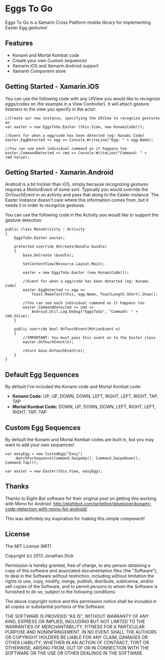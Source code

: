 Eggs To Go
==========

Eggs To Go is a Xamarin Cross Platform mobile library for implementing Easter Egg gestures!

Features
--------
 - Konami and Mortal Kombat code
 - Create your own Custom sequences
 - Xamarin.iOS and Xamarin.Android support
 - Xamarin Component store
 


Getting Started - Xamarin.iOS
-------------------------
You can use the following code with any UIView you would like to recognize eggs/codes on (for example in a View Controller).  It will attach gesture listeners to the view you specify in the actor:

```
//Create our new instance, specifying the UIView to recognize gestures on
var easter = new EggsToGo.Easter (this.View, new KonamiCode());

//Event for when a egg/code has been detected (eg: Konami Code)
easter.EggDetected += egg => Console.WriteLine("Egg: " + egg.Name);

//You can see each individual command as it happens too
easter.CommandDetected += cmd => Console.WriteLine("Command: " + cmd.Value);
```


 
Getting Started - Xamarin.Android
-------------------------
Android is a bit trickier than iOS, simply because recognizing gestures requires a MotionEvent of some sort.  Typically you would override the OnTouchEvent in an activity and pass that along to the Easter instance.  The Easter instance doesn't care where this information comes from, but it needs it in order to recognize gestures.

You can use the following code in the Activity you would like to support the gesture detection:

```
public class MainActivity : Activity
{
	EggsToGo.Easter easter;
	
    protected override OnCreate(Bundle bundle)
    {
        base.OnCreate (bundle);
        
        SetContentView(Resource.Layout.Main);
        
        easter = new EggsToGo.Easter (new KonamiCode());
        
        //Event for when a egg/code has been detected (eg: Konami Code)
        easter.EggDetected += egg =>
            Toast.MakeText(this, egg.Name, ToastLength.Short).Show();
            
        //You can see each individual command as it happens too
        easter.CommandDetected += cmd =>
            Android.Util.Log.Debug("EggsToGo", "Commadn: " + cmd.Value);
    }
    
    public override bool OnTouchEvent(MotionEvent e)
    {
    	//IMPORTANT: You must pass this event on to the Easter class
        easter.OnTouchEvent(e);
        
        return base.OnTouchEvent(e);
    }
}
```


Default Egg Sequences
---------------------
By default I've included the Konami code and Mortal Kombat code:

- **Konami Code:** UP, UP, DOWN, DOWN, LEFT, RIGHT, LEFT, RIGHT, TAP, TAP
- **Mortal Kombat Code:** DOWN, UP, DOWN, DOWN, LEFT, RIGHT, LEFT, RIGHT, TAP, TAP


Custom Egg Sequences
--------------------
By default the Konami and Mortal Kombat codes are built in, but you may want to add your own sequences!

```
var easyEgg = new CustomEgg("Easy")
    .WatchForSequence(Command.SwipeUp(), Command.SwipeDown(), Command.Tap());
    
var easter = new Easter(this.View, easyEgg);
```


Thanks
------
Thanks to Eight-Bot software for their original post on getting this working with Mono for Android: http://eightbot.com/writeline/developer/konami-code-detection-with-mono-for-android/

This was definitely my inspiration for making this simple component!


License
-------
The MIT License (MIT)

Copyright (c) 2013 Jonathan Dick

Permission is hereby granted, free of charge, to any person obtaining a copy of
this software and associated documentation files (the "Software"), to deal in
the Software without restriction, including without limitation the rights to
use, copy, modify, merge, publish, distribute, sublicense, and/or sell copies of
the Software, and to permit persons to whom the Software is furnished to do so,
subject to the following conditions:

The above copyright notice and this permission notice shall be included in all
copies or substantial portions of the Software.

THE SOFTWARE IS PROVIDED "AS IS", WITHOUT WARRANTY OF ANY KIND, EXPRESS OR
IMPLIED, INCLUDING BUT NOT LIMITED TO THE WARRANTIES OF MERCHANTABILITY, FITNESS
FOR A PARTICULAR PURPOSE AND NONINFRINGEMENT. IN NO EVENT SHALL THE AUTHORS OR
COPYRIGHT HOLDERS BE LIABLE FOR ANY CLAIM, DAMAGES OR OTHER LIABILITY, WHETHER
IN AN ACTION OF CONTRACT, TORT OR OTHERWISE, ARISING FROM, OUT OF OR IN
CONNECTION WITH THE SOFTWARE OR THE USE OR OTHER DEALINGS IN THE SOFTWARE.


